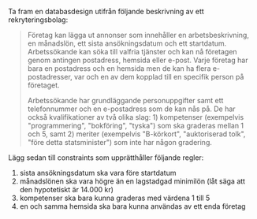 Ta fram en databasdesign utifrån följande beskrivning av ett rekryteringsbolag:

> Företag kan lägga ut annonser som innehåller en arbetsbeskrivning, en
> månadslön, ett sista ansökningsdatum och ett startdatum. Arbetssökande kan
> söka till valfria tjänster och kan nå företagen genom antingen postadress,
> hemsida eller e-post. Varje företag har bara en postadress och en hemsida men
> de kan ha flera e-postadresser, var och en av dem kopplad till en specifik
> person på företaget.
> 
> Arbetssökande har grundläggande personuppgifter samt ett telefonnummer och en
> e-postadress som de kan nås på. De har också kvalifikationer av två olika
> slag: 1) kompetenser (exempelvis "programmering", "bokföring", "tyska") som
> ska graderas mellan 1 och 5, samt 2) meriter (exempelvis "B-körkort",
> "auktoriserad tolk", "före detta statsminister") som inte har någon gradering.

Lägg sedan till constraints som upprätthåller följande regler:

1. sista ansökningsdatum ska vara före startdatum
2. månadslönen ska vara högre än en lagstadgad minimilön (låt säga att den
   hypotetiskt är 14.000 kr)
3. kompetenser ska bara kunna graderas med värdena 1 till 5
4. en och samma hemsida ska bara kunna användas av ett enda företag